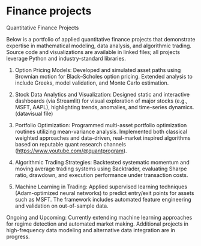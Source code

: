 # Finance projects
Quantitative Finance Projects

Below is a portfolio of applied quantitative finance projects that demonstrate expertise in mathematical modeling, data analysis, and algorithmic trading. Source code and visualizations are available in linked files; all projects leverage Python and industry-standard libraries.

1) Option Pricing Models:
   Developed and simulated asset paths using Brownian motion for Black–Scholes option pricing. Extended analysis to include Greeks, model validation, and Monte Carlo estimation.

2) Stock Data Analytics and Visualization:
   Designed static and interactive dashboards (via Streamlit) for visual exploration of major stocks (e.g., MSFT, AAPL), highlighting trends, anomalies, and time-series dynamics. (datavisual file)

4) Portfolio Optimization:
   Programmed multi-asset portfolio optimization routines utilizing mean-variance analysis. Implemented both classical weighted approaches and data-driven, real-market inspired algorithms based     on reputable quant research channels (https://www.youtube.com/@quantprogram).
   
5) Algorithmic Trading Strategies:
   Backtested systematic momentum and moving average trading systems using Backtrader, evaluating Sharpe ratio, drawdown, and execution performance under transaction costs.

6) Machine Learning in Trading:
   Applied supervised learning techniques (Adam-optimized neural networks) to predict entry/exit points for assets such as MSFT. The framework includes automated feature engineering and             validation on out-of-sample data.
   
Ongoing and Upcoming:
Currently extending machine learning approaches for regime detection and automated market making. Additional projects in high-frequency data modeling and alternative data integration are in progress.
